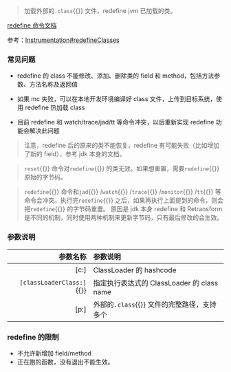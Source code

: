 > 加载外部的`.class`{{}} 文件，redefine jvm 已加载的类。

[redefine 命令文档](https://arthas.aliyun.com/doc/redefine.html)

参考：[Instrumentation#redefineClasses](https://docs.oracle.com/javase/8/docs/api/java/lang/instrument/Instrumentation.html#redefineClasses-java.lang.instrument.ClassDefinition...-)

### 常见问题

- redefine 的 class 不能修改、添加、删除类的 field 和 method，包括方法参数、方法名称及返回值

- 如果 mc 失败，可以在本地开发环境编译好 class 文件，上传到目标系统，使用 redefine 热加载 class

- 目前 redefine 和 watch/trace/jad/tt 等命令冲突，以后重新实现 redefine 功能会解决此问题

> 注意，redefine 后的原来的类不能恢复，redefine 有可能失败（比如增加了新的 field），参考 jdk 本身的文档。

> `reset`{{}} 命令对`redefine`{{}} 的类无效。如果想重置，需要`redefine`{{}} 原始的字节码。

> `redefine`{{}} 命令和`jad`{{}} /`watch`{{}} /`trace`{{}} /`monitor`{{}} /`tt`{{}} 等命令会冲突。执行完`redefine`{{}} 之后，如果再执行上面提到的命令，则会把`redefine`{{}} 的字节码重置。
> 原因是 jdk 本身 redefine 和 Retransform 是不同的机制，同时使用两种机制来更新字节码，只有最后修改的会生效。

### 参数说明

|                  参数名称 | 参数说明                                   |
| ------------------------: | :----------------------------------------- |
|                      [c:] | ClassLoader 的 hashcode                    |
| `[classLoaderClass:]`{{}} | 指定执行表达式的 ClassLoader 的 class name |
|                      [p:] | 外部的`.class`{{}} 文件的完整路径，支持多个 |

### redefine 的限制

- 不允许新增加 field/method
- 正在跑的函数，没有退出不能生效。
